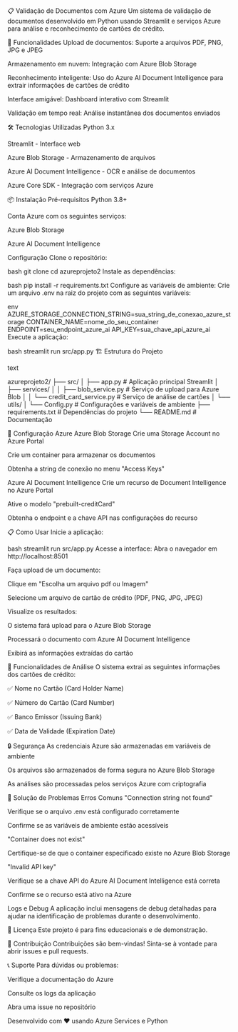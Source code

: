 📋 Validação de Documentos com Azure
Um sistema de validação de documentos desenvolvido em Python usando Streamlit e serviços Azure para análise e reconhecimento de cartões de crédito.

🚀 Funcionalidades
Upload de documentos: Suporte a arquivos PDF, PNG, JPG e JPEG

Armazenamento em nuvem: Integração com Azure Blob Storage

Reconhecimento inteligente: Uso do Azure AI Document Intelligence para extrair informações de cartões de crédito

Interface amigável: Dashboard interativo com Streamlit

Validação em tempo real: Análise instantânea dos documentos enviados

🛠️ Tecnologias Utilizadas
Python 3.x

Streamlit - Interface web

Azure Blob Storage - Armazenamento de arquivos

Azure AI Document Intelligence - OCR e análise de documentos

Azure Core SDK - Integração com serviços Azure

📦 Instalação
Pré-requisitos
Python 3.8+

Conta Azure com os seguintes serviços:

Azure Blob Storage

Azure AI Document Intelligence

Configuração
Clone o repositório:

bash
git clone <url-do-repositorio>
cd azureprojeto2
Instale as dependências:

bash
pip install -r requirements.txt
Configure as variáveis de ambiente:
Crie um arquivo .env na raiz do projeto com as seguintes variáveis:

env
AZURE_STORAGE_CONNECTION_STRING=sua_string_de_conexao_azure_storage
CONTAINER_NAME=nome_do_seu_container
ENDPOINT=seu_endpoint_azure_ai
API_KEY=sua_chave_api_azure_ai
Execute a aplicação:

bash
streamlit run src/app.py
🏗️ Estrutura do Projeto

text

azureprojeto2/
├── src/
│   ├── app.py                 # Aplicação principal Streamlit
│   ├── services/
│   │   ├── blob_service.py    # Serviço de upload para Azure Blob
│   │   └── credit_card_service.py # Serviço de análise de cartões
│   └── utils/
│       └── Config.py          # Configurações e variáveis de ambiente
├── requirements.txt           # Dependências do projeto
└── README.md                 # Documentação

🔧 Configuração Azure
Azure Blob Storage
Crie uma Storage Account no Azure Portal

Crie um container para armazenar os documentos

Obtenha a string de conexão no menu "Access Keys"

Azure AI Document Intelligence
Crie um recurso de Document Intelligence no Azure Portal

Ative o modelo "prebuilt-creditCard"

Obtenha o endpoint e a chave API nas configurações do recurso

📋 Como Usar
Inicie a aplicação:

bash
streamlit run src/app.py
Acesse a interface:
Abra o navegador em http://localhost:8501

Faça upload de um documento:

Clique em "Escolha um arquivo pdf ou Imagem"

Selecione um arquivo de cartão de crédito (PDF, PNG, JPG, JPEG)

Visualize os resultados:

O sistema fará upload para o Azure Blob Storage

Processará o documento com Azure AI Document Intelligence

Exibirá as informações extraídas do cartão

🎯 Funcionalidades de Análise
O sistema extrai as seguintes informações dos cartões de crédito:

✅ Nome no Cartão (Card Holder Name)

✅ Número do Cartão (Card Number)

✅ Banco Emissor (Issuing Bank)

✅ Data de Validade (Expiration Date)

🔒 Segurança
As credenciais Azure são armazenadas em variáveis de ambiente

Os arquivos são armazenados de forma segura no Azure Blob Storage

As análises são processadas pelos serviços Azure com criptografia

🐛 Solução de Problemas
Erros Comuns
"Connection string not found"

Verifique se o arquivo .env está configurado corretamente

Confirme se as variáveis de ambiente estão acessíveis

"Container does not exist"

Certifique-se de que o container especificado existe no Azure Blob Storage

"Invalid API key"

Verifique se a chave API do Azure AI Document Intelligence está correta

Confirme se o recurso está ativo na Azure

Logs e Debug
A aplicação inclui mensagens de debug detalhadas para ajudar na identificação de problemas durante o desenvolvimento.

📄 Licença
Este projeto é para fins educacionais e de demonstração.

🤝 Contribuição
Contribuições são bem-vindas! Sinta-se à vontade para abrir issues e pull requests.

📞 Suporte
Para dúvidas ou problemas:

Verifique a documentação do Azure

Consulte os logs da aplicação

Abra uma issue no repositório

Desenvolvido com ❤️ usando Azure Services e Python
